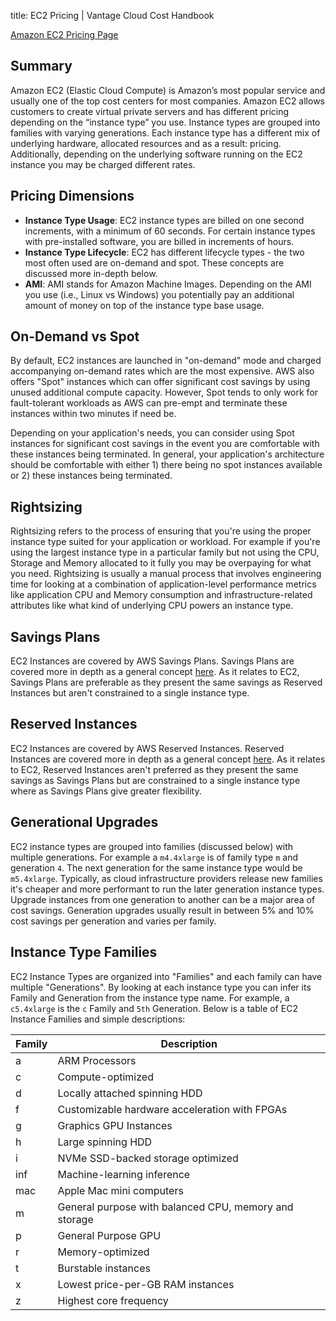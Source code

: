 title: EC2 Pricing | Vantage Cloud Cost Handbook

[Amazon EC2 Pricing Page](https://aws.amazon.com/ec2/pricing/)

## Summary

Amazon EC2 (Elastic Cloud Compute) is Amazon’s most popular service and usually one of the top cost centers for most companies. Amazon EC2 allows customers to create virtual private servers and has different pricing depending on the “instance type” you use. Instance types are grouped into families with varying generations. Each instance type has a different mix of underlying hardware, allocated resources and as a result: pricing. Additionally, depending on the underlying software running on the EC2 instance you may be charged different rates.

## Pricing Dimensions

* **Instance Type Usage**: EC2 instance types are billed on one second increments, with a minimum of 60 seconds. For certain instance types with pre-installed software, you are billed in increments of hours. 
* **Instance Type Lifecycle**: EC2 has different lifecycle types - the two most often used are on-demand and spot. These concepts are discussed more in-depth below. 
* **AMI**: AMI stands for Amazon Machine Images. Depending on the AMI you use (i.e., Linux vs Windows) you potentially pay an additional amount of money on top of the instance type base usage. 

## On-Demand vs Spot

By default, EC2 instances are launched in "on-demand" mode and charged accompanying on-demand rates which are the most expensive. AWS also offers "Spot" instances which can offer significant cost savings by using unused additional compute capacity. However, Spot tends to only work for fault-tolerant workloads as AWS can pre-empt and terminate these instances within two minutes if need be. 

Depending on your application's needs, you can consider using Spot instances for significant cost savings in the event you are comfortable with these instances being terminated. In general, your application's architecture should be comfortable with either 1) there being no spot instances available or 2) these instances being terminated. 


## Rightsizing
Rightsizing refers to the process of ensuring that you're using the proper instance type suited for your application or workload. For example if you're using the largest instance type in a particular family but not using the CPU, Storage and Memory allocated to it fully you may be overpaying for what you need. Rightsizing is usually a manual process that involves engineering time for looking at a combination of application-level performance metrics like application CPU and Memory consumption and infrastructure-related attributes like what kind of underlying CPU powers an instance type. 

## Savings Plans
EC2 Instances are covered by AWS Savings Plans. Savings Plans are covered more in depth as a general concept [here](/aws/concepts/savings-plans/). As it relates to EC2, Savings Plans are preferable as they present the same savings as Reserved Instances but aren't constrained to a single instance type. 

## Reserved Instances
EC2 Instances are covered by AWS Reserved Instances. Reserved Instances are covered more in depth as a general concept [here](/aws/concepts/reserved-instances/). As it relates to EC2, Reserved Instances aren't preferred as they present the same savings as Savings Plans but are constrained to a single instance type where as Savings Plans give greater flexibility. 

## Generational Upgrades
EC2 instance types are grouped into families (discussed below) with multiple generations. For example a `m4.4xlarge` is of family type `m` and generation `4`. The next generation for the same instance type would be `m5.4xlarge`. Typically, as cloud infrastructure providers release new families it's cheaper and more performant to run the later generation instance types. Upgrade instances from one generation to another can be a major area of cost savings. Generation upgrades usually result in between 5% and 10% cost savings per generation and varies per family. 

## Instance Type Families
EC2 Instance Types are organized into "Families" and each family can have multiple "Generations". By looking at each instance type you can infer its Family and Generation from the instance type name. For example, a `c5.4xlarge` is the `c` Family and `5th` Generation. Below is a table of EC2 Instance Families and simple descriptions:


| Family      | Description |
| ----------- | ----------- |
| a   | ARM Processors        |
| c   | Compute-optimized        |
| d   | Locally attached spinning HDD        |
| f   | Customizable hardware acceleration with FPGAs        |
| g   | Graphics GPU Instances        |
| h   | Large spinning HDD        |
| i   | NVMe SSD-backed storage optimized        |
| inf | Machine-learning inference |
| mac | Apple Mac mini computers |
| m   | General purpose with balanced CPU, memory and storage        |
| p   | General Purpose GPU |
| r   | Memory-optimized        |
| t   | Burstable instances        |
| x   | Lowest price-per-GB RAM instances        |
| z   | Highest core frequency        |
